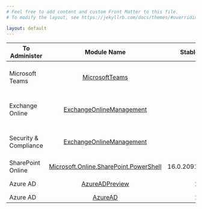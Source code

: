 ```yaml
---
# Feel free to add content and custom Front Matter to this file.
# To modify the layout, see https://jekyllrb.com/docs/themes/#overriding-theme-defaults

layout: default
---
```



| To Administer   |   Module Name  | Stable Version | How To Install                | Preview Version | How To Install                                                                 |
|-----------------|:--------------:|---------------:|-------------------------------|-----------------|--------------------------------------------------------------------------------|
| Microsoft Teams | [MicrosoftTeams](https://www.powershellgallery.com/packages/MicrosoftTeams) |          2.0.0 | Install-Module MicrosoftTeams | 1.1.11-preview  | Install-Module MicrosoftTeams -RequiredVersion 1.1.11-preview -AllowPrerelease |
| Exchange Online | [ExchangeOnlineManagement](https://www.powershellgallery.com/packages/ExchangeOnlineManagement)  |2.0.4|Install-Module -Name ExchangeOnlineManagement|2.0.4-preview9|Install-Module -Name ExchangeOnlineManagement -RequiredVersion 2.0.4-Preview9 -AllowPrerelease|
| Security & Compliance        |[ExchangeOnlineManagement](https://www.powershellgallery.com/packages/ExchangeOnlineManagement)                |2.0.4                |Install-Module -Name ExchangeOnlineManagement|2.0.4-preview9|Install-Module -Name ExchangeOnlineManagement -RequiredVersion 2.0.4-Preview9 -AllowPrerelease|
|SharePoint Online|[Microsoft.Online.SharePoint.PowerShell](https://www.powershellgallery.com/packages/Microsoft.Online.SharePoint.PowerShell)|16.0.20912.12000|Install-Module -Name Microsoft.Online.SharePoint.PowerShell|N/A|N/A|
|Azure AD|[AzureADPreview](https://www.powershellgallery.com/packages/AzureADPreview/)|2.0.2.129|Install-Module -Name AzureADPreview|N/A|N/A|
|Azure AD|[AzureAD](https://www.powershellgallery.com/packages/AzureAD)|2.0.2.130|Install-Module -Name AzureAD|N/A|N/A|
